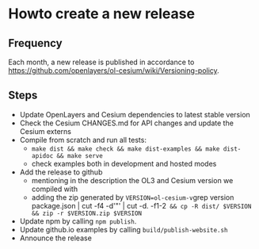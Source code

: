 # Howto create a new release

## Frequency
Each month, a new release is published in accordance to https://github.com/openlayers/ol-cesium/wiki/Versioning-policy.

## Steps
- Update OpenLayers and Cesium dependencies to latest stable version
- Check the Cesium CHANGES.md for API changes and update the Cesium externs
- Compile from scratch and run all tests:
  - `make dist && make check && make dist-examples && make dist-apidoc && make serve`
  - check examples both in development and hosted modes
- Add the release to github
  - mentioning in the description the OL3 and Cesium version we compiled with
  - adding the zip generated by `VERSION=ol-cesium-v`grep version package.json | cut -f4 -d'"' | cut -d. -f1-2` && cp -R dist/ $VERSION && zip -r $VERSION.zip $VERSION`
- Update npm by calling `npm publish`.
- Update github.io examples by calling `build/publish-website.sh`
- Announce the release
